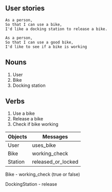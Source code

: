 ## User stories

```
As a person,
So that I can use a bike,
I'd like a docking station to release a bike.

As a person,
So that I can use a good bike,
I'd like to see if a bike is working
```

## Nouns
1. User
2. Bike
3. Docking station

## Verbs
1. Use a bike
2. Release a bike
3. Check if bike working

Objects | Messages
-------- | --------
User | uses_bike
Bike | working_check 
Station | released_or_locked

Bike - working_check (true or false)

DockingStation - release